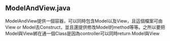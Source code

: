 ## ModelAndView.java
ModelAndView提供一個容器，可以同時包含Model以及View，且這個檔案可由View or Model去Construct，並且還提供修改Model的method等等。之所以要把Model與View綁在通一個Class是因為controller可以同時return Model與View